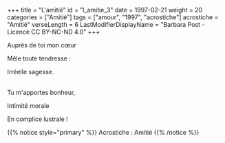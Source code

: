 +++
title = "L'amitié"
id = "l_amitie_3"
date = 1997-02-21
weight = 20
categories = ["Amitié"]
tags = ["amour", "1997", "acrostiche"]
acrostiche = "Amitié"
verseLength = 6
LastModifierDisplayName = "Barbara Post - Licence CC BY-NC-ND 4.0"
+++

Auprès de toi mon cœur

Mêle toute tendresse :

Irréelle sagesse.

 \
Tu m'apportes bonheur,

Intimité morale

En complice lustrale !

{{% notice style="primary" %}}
Acrostiche : Amitié
{{% /notice %}}
